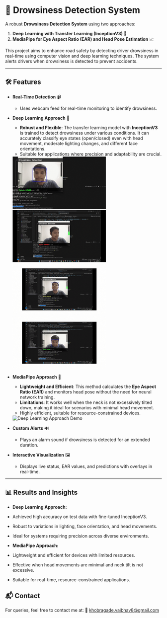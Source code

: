 # 🚗 Drowsiness Detection System

A robust **Drowsiness Detection System** using two approaches:
1. **Deep Learning with Transfer Learning (InceptionV3)** 🚀
2. **MediaPipe for Eye Aspect Ratio (EAR) and Head Pose Estimation** 📈

This project aims to enhance road safety by detecting driver drowsiness in real-time using computer vision and deep learning techniques. The system alerts drivers when drowsiness is detected to prevent accidents.

---

## 🛠 Features

- **Real-Time Detection** 📹  
  - Uses webcam feed for real-time monitoring to identify drowsiness.

- **Deep Learning Approach** 🧠  
  - **Robust and Flexible**: The transfer learning model with **InceptionV3** is trained to detect drowsiness under various conditions. It can accurately classify eye states (open/closed) even with head movement, moderate lighting changes, and different face orientations.  
  - Suitable for applications where precision and adaptability are crucial.  

  <!-- ![Deep Learning Approach Demo](path/to/deep_learning_demo.gif)   -->
  <img src="Drowsyness-Detection/Drowsyness_Detection_TranferLearning_Inception/media/5.gif" alt="Deep Learning Approach Demo" width="300" height="auto">
  <img src="Drowsyness-Detection/Drowsyness_Detection_TranferLearning_Inception/media/2.gif" alt="Deep Learning Approach Demo" width="300" height="auto">
  <img src="Drowsyness-Detection/Drowsyness_Detection_TranferLearning_Inception/media/3.gif" alt="Deep Learning Approach Demo" width="300" height="auto">
  <img src="Drowsyness-Detection/Drowsyness_Detection_TranferLearning_Inception/media/4.gif" alt="Deep Learning Approach Demo" width="300" height="auto">
  


- **MediaPipe Approach** 🧩  
  - **Lightweight and Efficient**: This method calculates the **Eye Aspect Ratio (EAR)** and monitors head pose without the need for neural network training.  
  - **Limitations**: It works well when the neck is not excessively tilted down, making it ideal for scenarios with minimal head movement.  
  - Highly efficient, suitable for resource-constrained devices.  

  <!-- ![MediaPipe Approach Demo](path/to/mediapipe_demo.gif)   -->
  <img src="Drowsyness-Detection/Drowsyness_Detection_MediaPipe/media/12.gif" alt="Deep Learning Approach Demo" width="400" height="auto">


- **Custom Alerts** 🔊  
  - Plays an alarm sound if drowsiness is detected for an extended duration.  

- **Interactive Visualization** 🖼  
  - Displays live status, EAR values, and predictions with overlays in real-time.

---

## 📊 Results and Insights
- **Deep Learning Approach:**

- Achieved high accuracy on test data with fine-tuned InceptionV3.
- Robust to variations in lighting, face orientation, and head movements.
- Ideal for systems requiring precision across diverse environments.

- **MediaPipe Approach:**

- Lightweight and efficient for devices with limited resources.
- Effective when head movements are minimal and neck tilt is not excessive.
- Suitable for real-time, resource-constrained applications.

## 📬 Contact
For queries, feel free to contact me at:
📧 khobragade.vaibhav8@gmail.com
